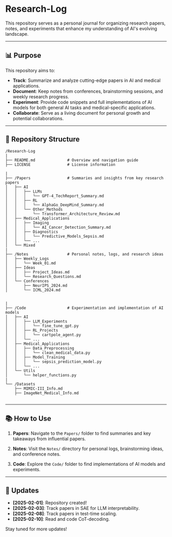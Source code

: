 # Research-Log
This repository serves as a personal journal for organizing research papers, notes, and experiments that enhance my understanding of AI's evolving landscape.


---

## 📊 Purpose

This repository aims to:

- **Track**: Summarize and analyze cutting-edge papers in AI and medical applications.
- **Document**: Keep notes from conferences, brainstorming sessions, and weekly research progress.
- **Experiment**: Provide code snippets and full implementations of AI models for both general AI tasks and medical-specific applications.
- **Collaborate**: Serve as a living document for personal growth and potential collaborations.

---

## 📂 Repository Structure

```
/Research-Log
|
├── README.md              # Overview and navigation guide
├── LICENSE                # License information

|
├── /Papers                # Summaries and insights from key research papers
│   ├── AI
│   │   ├── LLMs
│   │   │   └── GPT-4_TechReport_Summary.md
│   │   ├── RL
│   │   │   └── AlphaGo_DeepMind_Summary.md
│   │   └── Other_Methods
│   │       └── Transformer_Architecture_Review.md
│   ├── Medical_Applications
│   │   ├── Imaging
│   │   │   └── AI_Cancer_Detection_Summary.md
│   │   ├── Diagnostics
│   │   │   └── Predictive_Models_Sepsis.md
│   │   └── ...
│   └── Mixed
|
├── /Notes                 # Personal notes, logs, and research ideas
│   ├── Weekly_Logs
│   │   └── Week_01.md
│   ├── Ideas
│   │   ├── Project_Ideas.md
│   │   └── Research_Questions.md
│   └── Conferences
│       ├── NeurIPS_2024.md
│       └── ICML_2024.md


|
├── /Code                  # Experimentation and implementation of AI models
│   ├── AI
│   │   ├── LLM_Experiments
│   │   │   └── fine_tune_gpt.py
│   │   ├── RL_Projects
│   │   │   └── cartpole_agent.py
│   │   └── ...
│   ├── Medical_Applications
│   │   ├── Data_Preprocessing
│   │   │   └── clean_medical_data.py
│   │   ├── Model_Training
│   │   │   └── sepsis_prediction_model.py
│   │   └── ...
│   └── Utils
│       └── helper_functions.py
|
└── /Datasets              
    ├── MIMIC-III_Info.md
    ├── ImageNet_Medical_Info.md
    
```

---

## 📚 How to Use

1. **Papers**: Navigate to the `Papers/` folder to find summaries and key takeaways from influential papers.


2. **Notes**: Visit the `Notes/` directory for personal logs, brainstorming ideas, and conference notes.

  

3. **Code**: Explore the `Code/` folder to find implementations of AI models and experiments.


---

## 📅 Updates

- **[2025-02-01]**: Repository created!
- **[2025-02-03]**: Track papers in SAE for LLM interpretability.
- **[2025-02-08]**: Track papers in test-time scaling.
- **[2025-02-10]**: Read and code CoT-decoding.

Stay tuned for more updates!

